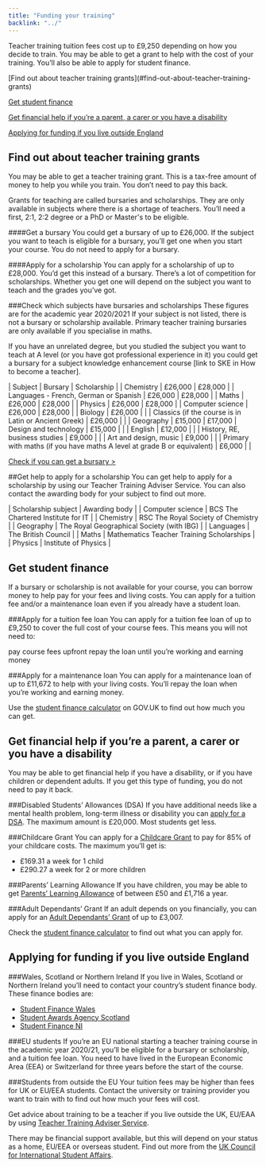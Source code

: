 ```yaml
---
title: "Funding your training"
backlink: "../"
---
```


Teacher training tuition fees cost up to £9,250 depending on how you decide to train. You may be able to get a grant to help with the cost of your training. You’ll also be able to apply for student finance.

<section class="related" markdown="1">
  [Find out about teacher training grants](#find-out-about-teacher-training-grants)

  [Get student finance](#get-student-finance)

  [Get financial help if you’re a parent, a carer or you have a disability](#get-financial-help-if-youre-a-parent-a-carer-or-you-have-a-disability)

  [Applying for funding if you live outside England](#applying-for-funding-if-you-live-outside-england)
</section>

<h2 id="find-out-about-teacher-training-grants" class="stand-out">Find out about teacher training grants</h2>
You may be able to get a teacher training grant. This is a tax-free amount of money to help you while you train. You don’t need to pay this back.

Grants for teaching are called bursaries and scholarships. They are only available in subjects where there is a shortage of teachers. You’ll need a first, 2:1, 2:2 degree or a PhD or Master's to be eligible.

####Get a bursary
You could get a bursary of up to £26,000. If the subject you want to teach is eligible for a bursary, you’ll get one when you start your course. You do not need to apply for a bursary.

####Apply for a scholarship
You can apply for a scholarship of up to £28,000. You’d get this instead of a bursary. There’s a lot of competition for scholarships. Whether you get one will depend on the subject you want to teach and the grades you’ve got.

###Check which subjects have bursaries and scholarships
These figures are for the academic year 2020/2021 If your subject is not listed, there is not a bursary or scholarship available. Primary teacher training bursaries are only available if you specialise in maths.

If you have an unrelated degree, but you studied the subject you want to teach at A level (or you have got professional experience in it) you could get a bursary for a subject knowledge enhancement course [link to SKE in How to become a teacher].

| Subject | Bursary | Scholarship |
| Chemistry | £26,000 | £28,000 |
| Languages - French, German or Spanish | £26,000 | £28,000 |
| Maths | £26,000 | £28,000 |
| Physics | £26,000 | £28,000 |
| Computer science | £26,000 | £28,000 |
| Biology | £26,000 | |
| Classics (if the course is in Latin or Ancient Greek) | £26,000 | |
| Geography | £15,000 | £17,000
| Design and technology | £15,000 | |
| English | £12,000 | |
| History, RE, business studies | £9,000 | |
| Art and design, music | £9,000 | |
| Primary with maths (if you have maths A level at grade B or equivalent) | £6,000 | |

<a href="#" class="start">Check if you can get a bursary <span class="arrow">&gt;</span></a>

##Get help to apply for a scholarship
You can get help to apply for a scholarship by using our Teacher Training Adviser Service.  You can also contact the awarding body for your subject to find out more.

| Scholarship subject | Awarding body |
| Computer science | BCS The Chartered Institute for IT |
| Chemistry | RSC The Royal Society of Chemistry |
| Geography | The Royal Geographical Society (with IBG) |
| Languages | The British Council |
| Maths | Mathematics Teacher Training Scholarships |
| Physics | Institute of Physics |

<h2 id="get-student-finance" class="stand-out">Get student finance</h2>
If a bursary or scholarship is not available for your course, you can borrow money to help pay for your fees and living costs. You can apply for a tuition fee and/or a maintenance loan even if you already have a student loan.

###Apply for a tuition fee loan
You can apply for a tuition fee loan of up to £9,250 to cover the full cost of your course fees. This means you will not need to:

pay course fees upfront
repay the loan until you’re working and earning money

###Apply for a maintenance loan
You can apply for a maintenance loan of up to £11,672 to help with your living costs. You’ll repay the loan when you’re working and earning money.

Use the [student finance calculator](#) on GOV.UK to find out how much you can get.

<h2 id="get-financial-help-if-youre-a-parent-a-carer-or-you-have-a-disability" class="stand-out">Get financial help if you’re a parent, a carer or you have a disability</h2>
You may be able to get financial help if you have a disability, or if you have children or dependent adults. If you get this type of funding, you do not need to pay it back.

###Disabled Students’ Allowances (DSA)
If you have additional needs like a mental health problem, long-term illness or disability you can [apply for a DSA](#). The maximum amount is £20,000. Most students get less.

###Childcare Grant
You can apply for a [Childcare Grant](#) to pay for 85% of your childcare costs. The maximum you’ll get is:

  - £169.31 a week for 1 child
  - £290.27 a week for 2 or more children

###Parents’ Learning Allowance
If you have children, you may be able to get [Parents’ Learning Allowance](#) of between £50 and £1,716 a year.

###Adult Dependants’ Grant
If an adult depends on you financially, you can apply for an [Adult Dependants’ Grant](#) of up to £3,007.

Check the [student finance calculator](#) to find out what you can apply for.

<h2 id="applying-for-funding-if-you-live-outside-england" class="stand-out">Applying for funding if you live outside England</h2>

###Wales, Scotland or Northern Ireland
If you live in Wales, Scotland or Northern Ireland you’ll need to contact your country’s student finance body. These finance bodies are:

  - [Student Finance Wales](#)
  - [Student Awards Agency Scotland](#)
  - [Student Finance NI](#)

###EU students
If you’re an EU national starting a teacher training course in the academic year 2020/21, you’ll be eligible for a bursary or scholarship, and a tuition fee loan. You need to have lived in the European Economic Area (EEA) or Switzerland for three years before the start of the course.

###Students from outside the EU
Your tuition fees may be higher than fees for UK or EU/EEA students. Contact the university or training provider you want to train with to find out how much your fees will cost.

Get advice about training to be a teacher if you live outside the UK, EU/EAA by using [Teacher Training Adviser Service](#).

There may be financial support available, but this will depend on your status as a home, EU/EEA or overseas student. Find out more from the [UK Council for International Student Affairs](#).
